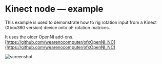 # Kinect node — example
    

This example is used to demonstrate how to rig rotation input from a Kinect (Xbox360 version) device onto oF rotation matrices.

It uses the older OpenNI add-ons.<br>
[https://github.com/wearenocomputer/ofxOpenNI_NC](https://github.com/wearenocomputer/ofxOpenNI_NC)

![screenshot](http://www.nocomputer.be/yescomputer/kinect_node.png)  